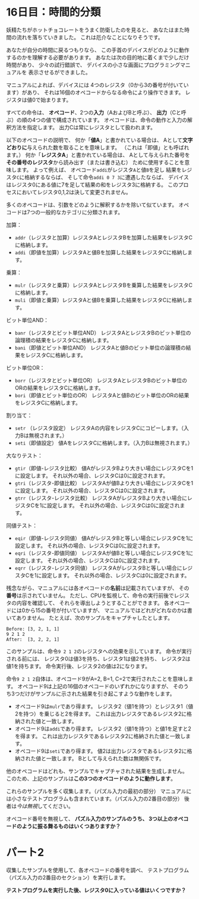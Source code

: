 # 16日目：時間的分類 #

妖精たちがホットチョコレートをうまく防衛したのを見ると、
あなたはまた時間の流れを落ちていきました。
これは厄介なことになりそうです。

あなたが自分の時間に戻るつもりなら、
この手首のデバイスがどのように動作するのかを理解する必要があります。
あなたは次の目的地に着くまで少しだけ時間があり、
少々の試行錯誤で、
デバイスの小さな画面にプログラミングマニュアルを
表示させるができました。

マニュアルによれば、デバイスには
4つのレジスタ（0から3の番号が付いています）があり、
それは16個のオペコードからなる命令により操作できます。
レジスタは値0で始まります。

すべての命令は、
**オペコード**、2つの**入力**（AおよびBと呼ぶ）、
**出力**（Cと呼ぶ）の順の4つの値で構成されています。
オペコードは、命令の動作と入力の解釈方法を指定します。
出力Cは常にレジスタとして扱われます。

以下のオペコードの説明で、
何か「**値A**」と書かれている場合は、
Aとして**文字どおりに**与えられた数を取ることを意味します。
（これは「即値」とも呼ばれます。）
何か「**レジスタA**」と書かれている場合は、
Aとして与えられた番号を
**その番号のレジスタ**から読み出す（または書き込む）
ために使用することを意味します。
よって例えば、
オペコード`addi`がレジスタ`A`と値`B`を足し
結果をレジスタ`C`に格納するならば、
そして命令`addi 0 7 3`に遭遇したならば、
デバイスはレジスタ0にある値に7を足して結果の和をレジスタ3に格納する。
このプロセスにおいてレジスタ0,1,2は決して変更されません。

多くのオペコードは、引数をどのように解釈するかを除いて似ています。
オペコードは7つの一般的なカテゴリに分類されます。

加算：

- `addr`（レジスタと加算）レジスタAとレジスタBを加算した結果をレジスタCに格納します。
- `addi`（即値を加算）レジスタAと値Bを加算した結果をレジスタCに格納します。

乗算：

- `mulr`（レジスタと乗算）レジスタAとレジスタBを乗算した結果をレジスタCに格納します。
- `muli`（即値と乗算）レジスタAと値Bを乗算した結果をレジスタCに格納します。

ビット単位AND：

- `banr`（レジスタとビット単位AND）
レジスタAとレジスタBのビット単位の論理積の結果をレジスタCに格納します。
- `bani`（即値とビット単位AND）
レジスタAと値Bのビット単位の論理積の結果をレジスタCに格納します。

ビット単位OR：

- `borr`（レジスタとビット単位OR）
レジスタAとレジスタBのビット単位のORの結果をレジスタCに格納します。
- `bori`（即値とビット単位のOR）
レジスタAと値Bのビット単位のORの結果をレジスタCに格納します。

割り当て：

- `setr` （レジスタ設定）
レジスタAの内容をレジスタCにコピーします。（入力Bは無視されます。）
- `seti`（即値設定）
値AをレジスタCに格納します。（入力Bは無視されます。）

大なりテスト：

- `gtir`（即値-レジスタ比較）
値AがレジスタBより大きい場合にレジスタCを1に設定します。
それ以外の場合、レジスタCは0に設定されます。
- `gtri`（レジスタ-即値比較）
レジスタAが値Bより大きい場合にレジスタCを1に設定します。
それ以外の場合、レジスタCは0に設定されます。
- `gtrr`（レジスタ-レジスタ比較）
レジスタAがレジスタBより大きい場合にレジスタCを1に設定します。
それ以外の場合、レジスタCは0に設定されます。

同値テスト：

- `eqir`（即値-レジスタ同値）
値AがレジスタBと等しい場合にレジスタCを1に設定します。
それ以外の場合、レジスタCは0に設定されます。
- `eqri`（レジスタ-即値同値）
レジスタAが値Bと等しい場合にレジスタCを1に設定します。
それ以外の場合、レジスタCは0に設定されます。
- `eqrr`（レジスタ-レジスタ同値）
レジスタAがレジスタBと等しい場合にレジスタCを1に設定します。
それ以外の場合、レジスタCは0に設定されます。

残念ながら、マニュアルには各オペコードの**名前**は記載されていますが、
その**番号**は示されていません。
ただし、CPUを監視して、命令の実行前後でレジスタの内容を確認して、
それらを導出しようとすることができます。
各オペコードには0から15の番号が付いていますが、
マニュアルではどれがどれなのかは書いてありません。
たとえば、次のサンプルをキャプチャしたとします。

~~~
Before: [3, 2, 1, 1]
9 2 1 2
After:  [3, 2, 2, 1]
~~~

このサンプルは、命令`9 2 1 2`のレジスタへの効果を示しています。
命令が実行される前には、
レジスタ0は値3を持ち、レジスタ1は値2を持ち、
レジスタ2は値1を持ちます。
命令実行後、レジスタ2の値は2になります。

命令`9 2 1 2`自体は、オペコード9がA=2, B=1, C=2で実行されたことを意味します。
オペコード9は上記の16個のオペコードのいずれかになりますが、
そのうち3つだけがサンプルに示された結果を引き起こすような動作をします。

- オペコード9は`mulr`であり得ます。
レジスタ2（値1を持つ）とレジスタ1（値2を持つ）を乗じると2を得ます。
これは出力レジスタであるレジスタ2に格納された値と一致します。
- オペコード9は`addi`であり得ます。
レジスタ2（値1を持つ）と値1を足すと2を得ます。
これは出力レジスタであるレジスタ2に格納された値と一致します。
- オペコード9は`seti`であり得ます。
値2は出力レジスタであるレジスタ2に格納された値と一致します。
Bとして与えられた数は無関係です。

他のオペコードはどれも、サンプルでキャプチャされた結果を生成しません。
このため、上記のサンプルは**この3つのオペコードのように動作します**。

これらのサンプルを多く収集します。（パズル入力の最初の部分）
マニュアルには小さなテストプログラムも含まれています。（パズル入力の2番目の部分）
後者は*今は無視*してください。

オペコード番号を無視して、
**パズル入力のサンプルのうち、
3つ以上のオペコードのように振る舞るものはいくつありますか？**

# パート2 #

収集したサンプルを使用して、各オペコードの番号を調べ、
テストプログラム（パズル入力の2番目のセクション）を実行します。

**テストプログラムを実行した後、レジスタ0に入っている値はいくつですか？**
